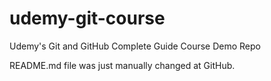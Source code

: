 # udemy-git-course
Udemy's Git and GitHub Complete Guide Course Demo Repo

README.md file was just manually changed at GitHub.
